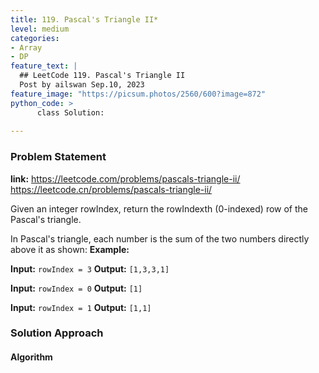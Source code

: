 ```yaml
---
title: 119. Pascal's Triangle II*
level: medium
categories:
- Array
- DP
feature_text: |
  ## LeetCode 119. Pascal's Triangle II
  Post by ailswan Sep.10, 2023
feature_image: "https://picsum.photos/2560/600?image=872"
python_code: >
      class Solution:
   
---
```


### Problem Statement
**link:**
https://leetcode.com/problems/pascals-triangle-ii/
https://leetcode.cn/problems/pascals-triangle-ii/

Given an integer rowIndex, return the rowIndexth (0-indexed) row of the Pascal's triangle.

In Pascal's triangle, each number is the sum of the two numbers directly above it as shown:
**Example:**

**Input:** `rowIndex = 3`
**Output:** `[1,3,3,1]`
 
**Input:** `rowIndex = 0`
**Output:** `[1]`

**Input:** `rowIndex = 1`
**Output:** `[1,1]`

### Solution Approach

 
#### Algorithm
 
